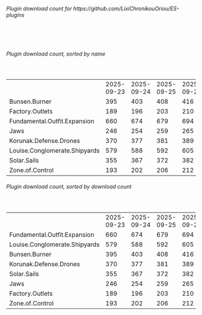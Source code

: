 <h6>Plugin download count for https://github.com/LixiChronikouOriou/ES-plugins</h6><br>
<br>
<h6>Plugin download count, sorted by name</h6><sub><sup><br>
<table>
	<tr>
		<td></td>
		<td>2025-09-23</td>
		<td>2025-09-24</td>
		<td>2025-09-25</td>
		<td>2025-09-26</td>
		<td>2025-09-27</td>
		<td>2025-09-28</td>
		<td>2025-09-29</td>
		<td>today +</td>
	</tr>
	<tr>
		<td>Bunsen.Burner</td>
		<td>395</td>
		<td>403</td>
		<td>408</td>
		<td>416</td>
		<td>422</td>
		<td>430</td>
		<td>435</td>
		<td>+ 5</td>
	</tr>
	<tr>
		<td>Factory.Outlets</td>
		<td>189</td>
		<td>196</td>
		<td>203</td>
		<td>210</td>
		<td>216</td>
		<td>224</td>
		<td>229</td>
		<td>+ 5</td>
	</tr>
	<tr>
		<td>Fundamental.Outfit.Expansion</td>
		<td>660</td>
		<td>674</td>
		<td>679</td>
		<td>694</td>
		<td>702</td>
		<td>717</td>
		<td>723</td>
		<td>+ 6</td>
	</tr>
	<tr>
		<td>Jaws</td>
		<td>246</td>
		<td>254</td>
		<td>259</td>
		<td>265</td>
		<td>269</td>
		<td>279</td>
		<td>281</td>
		<td>+ 2</td>
	</tr>
	<tr>
		<td>Korunak.Defense.Drones</td>
		<td>370</td>
		<td>377</td>
		<td>381</td>
		<td>389</td>
		<td>393</td>
		<td>403</td>
		<td>406</td>
		<td>+ 3</td>
	</tr>
	<tr>
		<td>Louise.Conglomerate.Shipyards</td>
		<td>579</td>
		<td>588</td>
		<td>592</td>
		<td>605</td>
		<td>611</td>
		<td>623</td>
		<td>628</td>
		<td>+ 5</td>
	</tr>
	<tr>
		<td>Solar.Sails</td>
		<td>355</td>
		<td>367</td>
		<td>372</td>
		<td>382</td>
		<td>388</td>
		<td>398</td>
		<td>401</td>
		<td>+ 3</td>
	</tr>
	<tr>
		<td>Zone.of.Control</td>
		<td>193</td>
		<td>202</td>
		<td>206</td>
		<td>212</td>
		<td>216</td>
		<td>224</td>
		<td>228</td>
		<td>+ 4</td>
	</tr>
</table>
</sub></sup>
<h6>Plugin download count, sorted by download count</h6><sub><sup><br>
<table>
	<tr>
		<td></td>
		<td>2025-09-23</td>
		<td>2025-09-24</td>
		<td>2025-09-25</td>
		<td>2025-09-26</td>
		<td>2025-09-27</td>
		<td>2025-09-28</td>
		<td>2025-09-29</td>
		<td>today +</td>
	</tr>
	<tr>
		<td>Fundamental.Outfit.Expansion</td>
		<td>660</td>
		<td>674</td>
		<td>679</td>
		<td>694</td>
		<td>702</td>
		<td>717</td>
		<td>723</td>
		<td>+ 6</td>
	</tr>
	<tr>
		<td>Louise.Conglomerate.Shipyards</td>
		<td>579</td>
		<td>588</td>
		<td>592</td>
		<td>605</td>
		<td>611</td>
		<td>623</td>
		<td>628</td>
		<td>+ 5</td>
	</tr>
	<tr>
		<td>Bunsen.Burner</td>
		<td>395</td>
		<td>403</td>
		<td>408</td>
		<td>416</td>
		<td>422</td>
		<td>430</td>
		<td>435</td>
		<td>+ 5</td>
	</tr>
	<tr>
		<td>Korunak.Defense.Drones</td>
		<td>370</td>
		<td>377</td>
		<td>381</td>
		<td>389</td>
		<td>393</td>
		<td>403</td>
		<td>406</td>
		<td>+ 3</td>
	</tr>
	<tr>
		<td>Solar.Sails</td>
		<td>355</td>
		<td>367</td>
		<td>372</td>
		<td>382</td>
		<td>388</td>
		<td>398</td>
		<td>401</td>
		<td>+ 3</td>
	</tr>
	<tr>
		<td>Jaws</td>
		<td>246</td>
		<td>254</td>
		<td>259</td>
		<td>265</td>
		<td>269</td>
		<td>279</td>
		<td>281</td>
		<td>+ 2</td>
	</tr>
	<tr>
		<td>Factory.Outlets</td>
		<td>189</td>
		<td>196</td>
		<td>203</td>
		<td>210</td>
		<td>216</td>
		<td>224</td>
		<td>229</td>
		<td>+ 5</td>
	</tr>
	<tr>
		<td>Zone.of.Control</td>
		<td>193</td>
		<td>202</td>
		<td>206</td>
		<td>212</td>
		<td>216</td>
		<td>224</td>
		<td>228</td>
		<td>+ 4</td>
	</tr>
</table>
</sub></sup>
